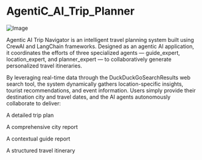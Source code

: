 ﻿# AgentiC_AI_Trip_Planner
![Image](https://github.com/user-attachments/assets/595a8a3a-9327-4988-b696-4abd913ddaf4)

Agentic AI Trip Navigator is an intelligent travel planning system built using CrewAI and LangChain frameworks. Designed as an agentic AI application, it coordinates the efforts of three specialized agents — guide_expert, location_expert, and planner_expert — to collaboratively generate personalized travel itineraries.

By leveraging real-time data through the DuckDuckGoSearchResults web search tool, the system dynamically gathers location-specific insights, tourist recommendations, and event information. Users simply provide their destination city and travel dates, and the AI agents autonomously collaborate to deliver:

A detailed trip plan

A comprehensive city report

A contextual guide report

A structured travel itinerary
